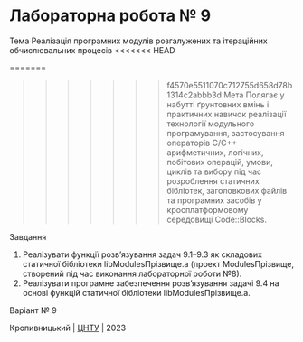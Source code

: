 ﻿# Лабораторна робота № 9

Тема
Реалізація програмних модулів розгалужених та ітераційних обчислювальних процесів
<<<<<<< HEAD

=======
>>>>>>> f4570e5511070c712755d658d78b1314c2abbb3d
Мета
Полягає у набутті ґрунтовних вмінь і практичних
навичок реалізації технології модульного програмування,
застосування операторів С/С++ арифметичних, логічних, побітових
операцій, умови, циклів та вибору під час розроблення статичних
бібліотек, заголовкових файлів та програмних засобів у
кросплатформовому середовищі Code::Blocks. 

Завдання
1. Реалізувати функції розв’язування задач 9.1–9.3 як складових
статичної бібліотеки libModulesПрізвище.а (проект ModulesПрізвище,
створений під час виконання лабораторної роботи №8).
2. Реалізувати програмне забезпечення розв’язування задачі 9.4
на основі функцій статичної бібліотеки libModulesПрізвище.а. 

Варіант № 9


Кропивницький | <a href="http://www.kntu.kr.ua/">ЦНТУ</a> | 2023
